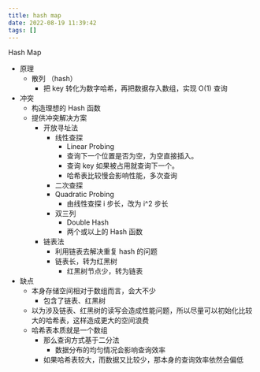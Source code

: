 ```yaml
---
title: hash map
date: 2022-08-19 11:39:42
tags: []
---
```




Hash Map

- 原理
  - 散列 （hash）
    - 把 key 转化为数字哈希，再把数据存入数组，实现 O(1) 查询
- 冲突
  - 构造理想的 Hash 函数
  - 提供冲突解决方案
    - 开放寻址法
      - 线性查探
        - Linear Probing
        - 查询下一个位置是否为空，为空直接插入。
        - 查询 key 如果被占用就查询下一个。
        - 哈希表比较慢会影响性能，多次查询
      - 二次查探
      - Quadratic Probing
        - 由线性查探 i 步长，改为 i^2 步长
      - 双三列
        - Double Hash
        - 两个或以上的 Hash 函数
    - 链表法
      - 利用链表去解决重复 hash 的问题
      - 链表长，转为红黑树
        - 红黑树节点少，转为链表
- 缺点
  - 本身存储空间相对于数组而言，会大不少
    - 包含了链表、红黑树
  - 以为涉及链表、红黑树的读写会造成性能问题，所以尽量可以初始化比较大的哈希表，这样造成更大的空间浪费
  - 哈希表本质就是一个数组
    - 那么查询方式基于二分法
      - 数据分布的均匀情况会影响查询效率
    - 如果哈希表较大，而数据又比较少，那本身的查询效率依然会偏低
